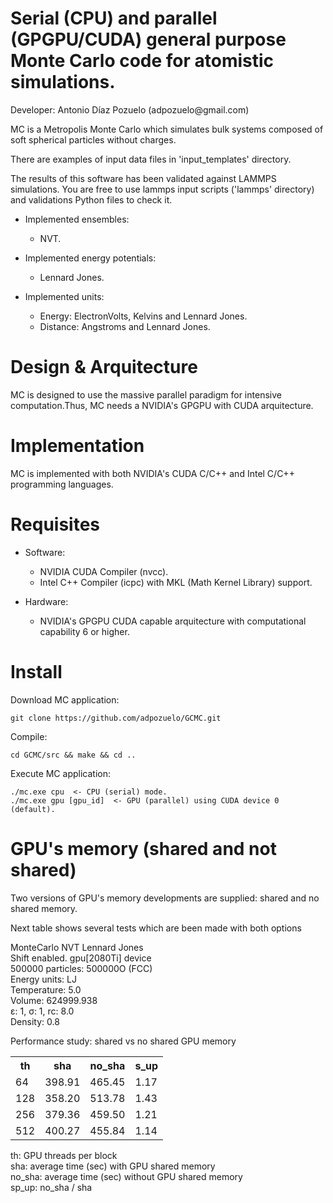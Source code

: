 Serial (CPU) and parallel (GPGPU/CUDA) general purpose Monte Carlo
code for atomistic simulations.
===========

<p> Developer: Antonio Díaz Pozuelo (adpozuelo@gmail.com) </p>

<p> MC is a Metropolis Monte Carlo which simulates bulk systems composed of soft spherical particles without charges. </p>

<p> There are examples of input data files in 'input_templates' directory. </p>

<p> The results of this software has been validated against LAMMPS simulations. You are free to use lammps input scripts ('lammps' directory) and validations Python files to check it. </p>

- Implemented ensembles:

  * NVT.

- Implemented energy potentials:

  * Lennard Jones.

- Implemented units:

  * Energy: ElectronVolts, Kelvins and Lennard Jones.
  * Distance: Angstroms and Lennard Jones.

Design & Arquitecture
==========

MC is designed to use the massive parallel paradigm for intensive computation.Thus, MC needs a NVIDIA's GPGPU with CUDA arquitecture.

Implementation
==========
MC is implemented with both NVIDIA's CUDA C/C++ and Intel C/C++ programming languages.

Requisites
==========

- Software:

  * NVIDIA CUDA Compiler (nvcc).
  * Intel C++ Compiler (icpc) with MKL (Math Kernel Library) support.

- Hardware:

  * NVIDIA's GPGPU CUDA capable arquitecture with computational capability 6 or higher.

Install
=======

<p> Download MC application: </p>

	git clone https://github.com/adpozuelo/GCMC.git 

<p> Compile</b>: </p>

	cd GCMC/src && make && cd ..

<p> Execute MC application: </p>

	./mc.exe cpu  <- CPU (serial) mode.
	./mc.exe gpu [gpu_id]  <- GPU (parallel) using CUDA device 0 (default).

GPU's memory (shared and not shared)
==========

<p> Two versions of GPU's memory developments are supplied: shared and no shared memory. </p>
<p> Next table shows several tests which are been made with both options </p>

<p>
MonteCarlo NVT Lennard Jones<br>
Shift enabled. gpu[2080Ti] device<br>
500000 particles: 500000O (FCC)<br>
Energy units: LJ<br>
Temperature: 5.0<br>
Volume: 624999.938<br>
ε: 1, σ: 1, rc: 8.0<br>
Density: 0.8<br>

Performance study: shared vs no shared GPU memory<br>
<table>
  <tr>
    <th>th</th>
    <th>sha</th>
    <th>no_sha</th>
    <th>s_up</th>
  </tr>
  <tr>
    <td>64</td>
    <td>398.91</td>
    <td>465.45</td>
    <td>1.17</td>
  </tr>
  <tr>
    <td>128</td>
    <td>358.20</td>
    <td>513.78</td>
    <td>1.43</td>
  </tr>
  <tr>
    <td>256</td>
    <td>379.36</td>
    <td>459.50</td>
    <td>1.21</td>
  </tr>
  <tr>
    <td>512</td>
    <td>400.27</td>
    <td>455.84</td>
    <td>1.14</td>
  </tr>
</table>

th: GPU threads per block<br>
sha: average time (sec) with GPU shared memory<br>
no_sha: average time (sec) without GPU shared memory<br>
sp_up: no_sha / sha<br>
</p>
